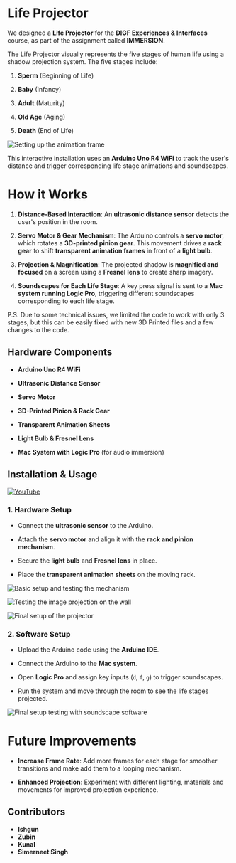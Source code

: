 # Life Projector

We designed a **Life Projector** for the **DIGF Experiences & Interfaces** course, as part of the assignment called **IMMERSION**.

The Life Projector visually represents the five stages of human life using a shadow projection system. The five stages include:

1.  **Sperm** (Beginning of Life)
    
2.  **Baby** (Infancy)
    
3.  **Adult** (Maturity)
    
4.  **Old Age** (Aging)
    
5.  **Death** (End of Life)

![Setting up the animation frame](Animation_Frame_Setup.jpeg)
    

This interactive installation uses an **Arduino Uno R4 WiFi** to track the user's distance and trigger corresponding life stage animations and soundscapes.

# How it Works

1.  **Distance-Based Interaction**: An **ultrasonic distance sensor** detects the user's position in the room.
    
2.  **Servo Motor & Gear Mechanism**: The Arduino controls a **servo motor**, which rotates a **3D-printed pinion gear**. This movement drives a **rack gear** to shift **transparent animation frames** in front of a **light bulb**.
    
3.  **Projection & Magnification**: The projected shadow is **magnified and focused** on a screen using a **Fresnel lens** to create sharp imagery.
    
4.  **Soundscapes for Each Life Stage**: A key press signal is sent to a **Mac system running Logic Pro**, triggering different soundscapes corresponding to each life stage.

P.S. Due to some technical issues, we limited the code to work with only 3 stages, but this can be easily fixed with new 3D Printed files and a few changes to the code.
    
## Hardware Components

-   **Arduino Uno R4 WiFi**
    
-   **Ultrasonic Distance Sensor**
    
-   **Servo Motor**
    
-   **3D-Printed Pinion & Rack Gear**
    
-   **Transparent Animation Sheets**
    
-   **Light Bulb & Fresnel Lens**
    
-   **Mac System with Logic Pro** (for audio immersion)


## Installation & Usage
[![YouTube](http://i.ytimg.com/vi/wUKeC30f46o/hqdefault.jpg)](https://www.youtube.com/watch?v=wUKeC30f46o)

### **1. Hardware Setup**

-   Connect the **ultrasonic sensor** to the Arduino.
    
-   Attach the **servo motor** and align it with the **rack and pinion mechanism**.
    
-   Secure the **light bulb** and **Fresnel lens** in place.
    
-   Place the **transparent animation sheets** on the moving rack.

![Basic setup and testing the mechanism](Setup_Image_Test.jpeg)

![Testing the image projection on the wall](Setup_Image_Test_On_Wall.jpeg)

![Final setup of the projector](Setup_Image_Final.jpeg)
    

### **2. Software Setup**

-   Upload the Arduino code using the **Arduino IDE**.
    
-   Connect the Arduino to the **Mac system**.
    
-   Open **Logic Pro** and assign key inputs (`d`, `f`, `g`) to trigger soundscapes.
    
-   Run the system and move through the room to see the life stages projected.

![Final setup testing with soundscape software](Setup_Image_Test_WithSoftware.jpeg)


# Future Improvements

-   **Increase Frame Rate**: Add more frames for each stage for smoother transitions and make add them to a looping mechanism.
    
-   **Enhanced Projection**: Experiment with different lighting, materials and movements for improved projection experience.

## Contributors

- **Ishgun**
- **Zubin**
- **Kunal**
- **Simerneet Singh**
